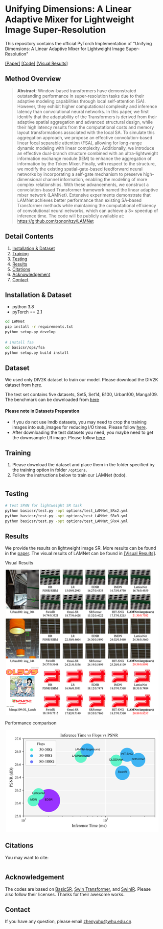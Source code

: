 # Unifying Dimensions: A Linear Adaptive Mixer for Lightweight Image Super-Resolution
This repository contains the official PyTorch Implementation of "Unifying Dimensions: A Linear Adaptive Mixer for Lightweight Image Super-Resolution"

[\[Paper\]]() [\[Code\]](https://github.com/zononhzy/LAMNet) [\[Visual Results\]]() 

## Method Overview
<!-- <p align="center"> <img width="1000" src="figs/simple_compare.png"> </p> -->

> <b>Abstract</b>: Window-based transformers have demonstrated outstanding performance in super-resolution tasks due to their adaptive modeling capabilities through local self-attention (SA). However, they exhibit higher computational complexity and inference latency than convolutional neural networks. In this paper, we first identify that the adaptability of the Transformers is derived from their adaptive spatial aggregation and advanced structural design, while their high latency results from the computational costs and memory layout transformations associated with the local SA. To simulate this aggregation approach, we propose an effective convolution-based linear focal separable attention (FSA), allowing for long-range dynamic modeling with linear complexity. Additionally, we introduce an effective dual-branch structure combined with an ultra-lightweight information exchange module (IEM) to enhance the aggregation of information by the Token Mixer. Finally, with respect to the structure, we modify the existing spatial-gate-based feedforward neural networks by incorporating a self-gate mechanism to preserve high-dimensional channel information, enabling the modeling of more complex relationships. With these advancements, we construct a convolution-based Transformer framework named the linear adaptive mixer network (LAMNet). Extensive experiments demonstrate that LAMNet achieves better performance than existing SA-based Transformer methods while maintaining the computational efficiency of convolutional neural networks, which can achieve a $3\times$ speedup of inference time. The code will be publicly available at: https://github.com/zononhzy/LAMNet

## Detail Contents
1. [Installation & Dataset](#installation--dataset)
2. [Training](#training)
3. [Testing](#testing)
4. [Results](#results)
5. [Citations](#citations)
6. [Acknowledgement](#acknowledgement)
7. [Contact](#contact)

## Installation & Dataset
- python 3.8
- pyTorch == 2.1

```bash
cd LAMNet
pip install -r requirements.txt
python setup.py develop

# install fsa
cd basicsr/ops/fsa
python setup.py build install
```

## Dataset
We used only DIV2K dataset to train our model. Please download the DIV2K dataset from [here](https://cv.snu.ac.kr/research/EDSR/DIV2K.tar).

The test set contains five datasets, Set5, Set14, B100, Urban100, Manga109. The benchmark can be downloaded from [here](https://drive.google.com/drive/folders/1xyiuTr6ga6ni-yfTP7kyPHRmfBakWovo)

#### Please note in Datasets Preparation
* If you do not use lmdb datasets, you may need to crop the training images into sub_images for reducing I/O times. Please follow [here](https://github.com/XPixelGroup/BasicSR/blob/master/docs/DatasetPreparation.md#DIV2K).
* After downloading the test datasets you need, you maybe need to get the downsample LR image. Please follow [here](https://github.com/yulunzhang/RCAN#the-whole-test-pipeline).


## Training
1. Please download the dataset and place them in the folder specified by the training option in folder `/options`.
2. Follow the instructions below to train our LAMNet (todo).

# 

## Testing
```bash
# test SPAN for lightweight SR task
python basicsr/test.py -opt options/test_LAMNet_SRx2.yml
python basicsr/test.py -opt options/test_LAMNet_SRx3.yml
python basicsr/test.py -opt options/test_LAMNet_SRx4.yml
```

## Results
<a id="result"></a>
We provide the results on lightweight image SR. More results can be found in the [paper](). The visual results of LAMNet can be found in [\[Visual Results\]]().

Visual Results

<p align="center">
  <img width="500" src="./imgs/compare.png">
</p>

Performance comparison

<p align="center">
  <img width="500" src="./imgs/performance.png">
</p>

## Citations
You may want to cite:
```
```

## Acknowledgement
The codes are based on  [BasicSR](https://github.com/XPixelGroup/BasicSR), [Swin Transformer](https://github.com/microsoft/Swin-Transformer), and [SwinIR](https://github.com/JingyunLiang/SwinIR). Please also follow their licenses. Thanks for their awesome works.

## Contact
If you have any question, please email zhenyuhu@whu.edu.cn.